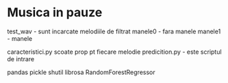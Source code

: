 # Musica in pauze

test_wav - sunt incarcate melodiile de filtrat
manele0 - fara manele 
manele1 - manele

caracteristici.py scoate prop pt fiecare melodie
predicition.py - este scriptul de intrare

pandas pickle shutil librosa RandomForestRegressor
